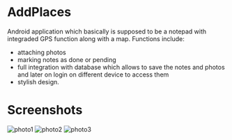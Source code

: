# AddPlaces
Android application which basically is supposed to be a notepad with integraded GPS function along with a map. 
Functions include: 
- attaching photos
- marking notes as done or pending
- full integration with database which allows to save the notes and photos and later on login on different device to access them
- stylish design.

# Screenshots

![photo1](https://github.com/devon96/AddPlaces/blob/master/demo_photos/photo1.PNG "")
![photo2](https://github.com/devon96/AddPlaces/blob/master/demo_photos/photo2.PNG "")
![photo3](https://github.com/devon96/AddPlaces/blob/master/demo_photos/photo3.PNG "")
